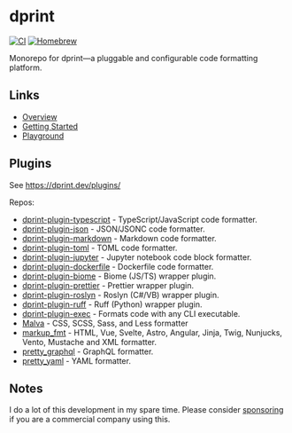 # dprint

[![CI](https://github.com/dprint/dprint/workflows/CI/badge.svg)](https://github.com/dprint/dprint/actions?query=workflow%3ACI)
[![Homebrew](https://img.shields.io/badge/dynamic/json.svg?url=https://formulae.brew.sh/api/formula/dprint.json&query=$.versions.stable&label=homebrew)](https://formulae.brew.sh/formula/dprint)

Monorepo for dprint—a pluggable and configurable code formatting platform.

## Links

- [Overview](https://dprint.dev/overview)
- [Getting Started](https://dprint.dev/install)
- [Playground](https://dprint.dev/playground)

## Plugins

See https://dprint.dev/plugins/

Repos:

- [dprint-plugin-typescript](https://github.com/dprint/dprint-plugin-typescript) - TypeScript/JavaScript code formatter.
- [dprint-plugin-json](https://github.com/dprint/dprint-plugin-json) - JSON/JSONC code formatter.
- [dprint-plugin-markdown](https://github.com/dprint/dprint-plugin-markdown) - Markdown code formatter.
- [dprint-plugin-toml](https://github.com/dprint/dprint-plugin-toml) - TOML code formatter.
- [dprint-plugin-jupyter](https://github.com/dprint/dprint-plugin-jupyter) - Jupyter notebook code block formatter.
- [dprint-plugin-dockerfile](https://github.com/dprint/dprint-plugin-dockerfile) - Dockerfile code formatter.
- [dprint-plugin-biome](https://github.com/dprint/dprint-plugin-biome) - Biome (JS/TS) wrapper plugin.
- [dprint-plugin-prettier](https://github.com/dprint/dprint-plugin-prettier) - Prettier wrapper plugin.
- [dprint-plugin-roslyn](https://github.com/dprint/dprint-plugin-roslyn) - Roslyn (C#/VB) wrapper plugin.
- [dprint-plugin-ruff](https://github.com/dprint/dprint-plugin-ruff) - Ruff (Python) wrapper plugin.
- [dprint-plugin-exec](https://github.com/dprint/dprint-plugin-exec) - Formats code with any CLI executable.
- [Malva](https://github.com/g-plane/malva) - CSS, SCSS, Sass, and Less formatter
- [markup_fmt](https://github.com/g-plane/markup_fmt) - HTML, Vue, Svelte, Astro, Angular, Jinja, Twig, Nunjucks, Vento, Mustache and XML formatter.
- [pretty_graphql](https://github.com/g-plane/pretty_graphql) - GraphQL formatter.
- [pretty_yaml](https://github.com/g-plane/pretty_yaml) - YAML formatter.

## Notes

I do a lot of this development in my spare time. Please consider [sponsoring](https://dprint.dev/sponsor) if you are a commercial company using this.
